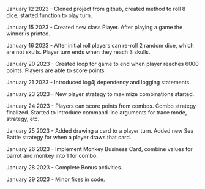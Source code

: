 January 12 2023 - Cloned project from github, created method to roll 8 dice, started function to play turn.

January 15 2023 - Created new class Player. After playing a game the winner is printed. 

January 16 2023 - After initial roll players can re-roll 2 random dice, which are not skulls. Player turn ends when they reach 3 skulls.

January 20 2023 - Created loop for game to end when player reaches 6000 points. Players are able to score points.

January 21 2023 - Introduced log4j dependency and logging statements.

January 23 2023 - New player strategy to maximize combinations started.

January 24 2023 - Players can score points from combos. Combo strategy finalized. Started to introduce command line arguments for trace mode, strategy, etc.

January 25 2023 - Added drawing a card to a player turn. Added new Sea Battle strategy for when a player draws that card.

January 26 2023 - Implement Monkey Business Card, combine values for parrot and monkey into 1 for combo.

January 28 2023 - Complete Bonus activities.

January 29 2023 - Minor fixes in code.
